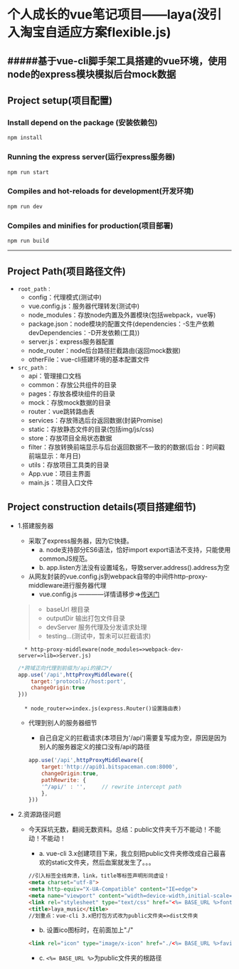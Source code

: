 # 个人成长的vue笔记项目——laya(没引入淘宝自适应方案flexible.js)
#####基于vue-cli脚手架工具搭建的vue环境，使用node的express模块模拟后台mock数据
------
## Project setup(项目配置)
### Install depend on the package (安装依赖包)
```node
npm install
```
### Running the express server(运行express服务器)
```node
npm run start
```
### Compiles and hot-reloads for development(开发环境)
```node
npm run dev
```
### Compiles and minifies for production(项目部署)
```node
npm run build
```
------
## Project Path(项目路径文件)
* `root_path：`
    *  config：代理模式(测试中)
    *  vue.config.js：服务器代理转发(测试中)
    *  node_modules：存放node内置及外置模块(包括webpack，vue等)
    *  package.json：node模块的配置文件(dependencies：-S生产依赖 devDependencies：-D开发依赖(工具))
    *  server.js：express服务器配置
    *  node_router：node后台路径拦截路由(返回mock数据)
    *  otherFile：vue-cli搭建环境的基本配置文件
* `src_path：`
    *  api：管理接口文档
    *  common：存放公共组件的目录
    *  pages：存放各模块组件的目录
    *  mock：存放mock数据的目录
    *  router：vue跳转路由表
    *  services：存放筛选后台返回数据(封装Promise)
    *  static：存放静态文件的目录(包括img/js/css)
    *  store：存放项目全局状态数据
    *  filter：存放转换前端显示与后台返回数据不一致的的数据(后台：时间戳 前端显示：年月日)
    *  utils：存放项目工具类的目录
    *  App.vue：项目主界面
    *  main.js：项目入口文件
## Project construction details(项目搭建细节)
* 1.搭建服务器
    * 采取了express服务器，因为它快捷。
        * a. node支持部分ES6语法，恰好import export语法不支持，只能使用commonJS规范。
        * b. app.listen方法没有设置域名，导致server.address().address为空
    * 从网友封装的vue.config.js到webpack自带的中间件http-proxy-middleware进行服务器代理
        * vue.config.js ————详情请移步=>[传送门](http://vuejs-templates.github.io/webpack)
    > * baseUrl 根目录
    > * outputDir 输出打包文件目录
    > * devServer 服务代理及分发请求处理
    > * testing...(测试中，暂未可以拦截请求)

        * http-proxy-middleware(node_modules=>webpack-dev-server=>lib=>Server.js)
    ```js
    /*跨域正向代理到前缀为/api的接口*/
    app.use('/api',httpProxyMiddleware({
        target:'protocol://host:port',
        changeOrigin:true
    }))
    ```
        * node_router=>index.js(express.Router()设置路由表)
    * 代理到别人的服务器细节
        * 自己自定义的拦截请求(本项目为'/api')需要复写成为空，原因是因为别人的服务器定义的接口没有/api的路径
        
        ```js
        app.use('/api',httpProxyMiddleware({
            target:'http://api01.bitspaceman.com:8000',
            changeOrigin:true,
            pathRewrite: {
            '^/api/' : '',     // rewrite intercept path 
            },
        }))
        ```
* 2.资源路径问题
    * 今天踩坑无数，翻阅无数资料。总结：public文件夹千万不能动！不能动！不能动！
        * a. vue-cli 3.x创建项目下来，我立刻把public文件夹修改成自己最喜欢的static文件夹，然后血案就发生了。。。

        ```html
        //引入标签全线奔溃，link，title等标签声明形同虚设！
        <meta charset="utf-8">
        <meta http-equiv="X-UA-Compatible" content="IE=edge">
        <meta name="viewport" content="width=device-width,initial-scale=1.0">
        <link rel="stylesheet" type="text/css" href="<%= BASE_URL %>font/iconfont.css" />
        <title>laya_music</title>
        //划重点：vue-cli 3.x把打包方式改为public文件夹=>dist文件夹
        ```
        * b. 设置ico图标时，在前面加上"./"
        ```html
        <link rel="icon" type="image/x-icon" href="./<%= BASE_URL %>favicon.ico" />
        ```
        * c. `<%= BASE_URL %>`为public文件夹的根路径
